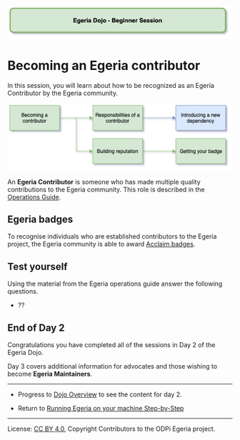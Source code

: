 <!-- SPDX-License-Identifier: CC-BY-4.0 -->
<!-- Copyright Contributors to the ODPi Egeria project 2020. -->

![Green - Beginner sessions](egeria-dojo-session-coding-green-beginner-session.png)

# Becoming an Egeria contributor

In this session, you will learn about how to be recognized as an Egeria Contributor by the Egeria community.

![Becoming a Contributor](egeria-dojo-day-2-5-becoming-a-contributor.png)


An **Egeria Contributor** is someone who has made multiple quality contributions to the Egeria community.
This role is described in the [Operations Guide](../../../Egeria-Operations.md).

## Egeria badges

To recognise individuals who are established contributors to the Egeria project,
the Egeria community is able to award [Acclaim badges](../../../developer-resources/badges).

## Test yourself

Using the material from the Egeria operations guide
answer the following questions.

* ??

## End of Day 2

Congratulations you have completed all of the sessions in
Day 2 of the Egeria Dojo.

Day 3 covers additional information for advocates
and those wishing to become **Egeria Maintainers**.

----
* Progress to [Dojo Overview](.) to see the content for day 2.

* Return to [Running Egeria on your machine Step-by-Step](egeria-dojo-day-1-3-running-egeria.md)


----
License: [CC BY 4.0](https://creativecommons.org/licenses/by/4.0/),
Copyright Contributors to the ODPi Egeria project.